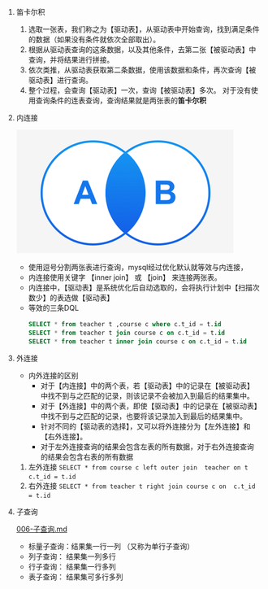 1. 笛卡尔积
   1. 选取一张表，我们称之为【驱动表】，从驱动表中开始查询，找到满足条件的数据（如果没有条件就依次全部取出）。 
   2. 根据从驱动表查询的这条数据，以及其他条件，去第二张【被驱动表】中查询，并将结果进行拼接。 
   3. 依次类推，从驱动表获取第二条数据，使用该数据和条件，再次查询【被驱动表】进行查询。 
   4. 整个过程，会查询【驱动表】一次，查询【被驱动表】多次。
   对于没有使用查询条件的连表查询，查询结果就是两张表的**笛卡尔积**
2. 内连接 

    ![内连接.png](../img/内连接.png)
    - 使用逗号分割两张表进行查询，mysql经过优化默认就等效与内连接， 
    - 内连接使用关键字 【inner join】 或 【join】 来连接两张表。 
    - 内连接中，【驱动表】是系统优化后自动选取的，会将执行计划中【扫描次数少】的表选做【驱动表】
    - 等效的三条DQL
        ``` sql
        SELECT * from teacher t ,course c where c.t_id = t.id
        SELECT * from teacher t join course c on c.t_id = t.id
        SELECT * from teacher t inner join course c on c.t_id = t.id
        ```
3. 外连接
    - 内外连接的区别
        - 对于【内连接】中的两个表，若【驱动表】中的记录在【被驱动表】中找不到与之匹配的记录，则该记录不会被加入到最后的结果集中。 
        - 对于【外连接】中的两个表，即使【驱动表】中的记录在【被驱动表】中找不到与之匹配的记录，也要将该记录加入到最后的结果集中。 
        - 针对不同的【驱动表的选择】，又可以将外连接分为【左外连接】和【右外连接】。
        - 对于左外连接查询的结果会包含左表的所有数据，对于右外连接查询的结果会包含右表的所有数据
   1. 左外连接
      `SELECT * from course c left outer join  teacher on t c.t_id = t.id`
   2. 右外连接
      `SELECT * from teacher t right join course c on  c.t_id = t.id`
4. 子查询

   [006-子查询.md](006-子查询.md)
   - 标量子查询：结果集一行一列 （又称为单行子查询） 
   - 列子查询： 结果集一列多行 
   - 行子查询： 结果集一行多列 
   - 表子查询： 结果集可多行多列
